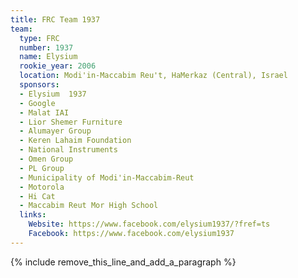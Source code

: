 ```yaml
---
title: FRC Team 1937
team:
  type: FRC
  number: 1937
  name: Elysium
  rookie_year: 2006
  location: Modi'in-Maccabim Reu't, HaMerkaz (Central), Israel
  sponsors:
  - Elysium  1937
  - Google
  - Malat IAI
  - Lior Shemer Furniture
  - Alumayer Group
  - Keren Lahaim Foundation
  - National Instruments
  - Omen Group
  - PL Group
  - Municipality of Modi'in-Maccabim-Reut
  - Motorola
  - Hi Cat
  - Maccabim Reut Mor High School
  links:
    Website: https://www.facebook.com/elysium1937/?fref=ts
    Facebook: https://www.facebook.com/elysium1937
---
```


{% include remove_this_line_and_add_a_paragraph %}